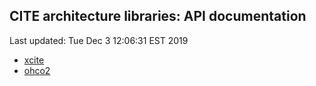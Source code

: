 ## CITE architecture libraries: API documentation

Last updated: Tue Dec  3 12:06:31 EST 2019

- [xcite](xcite/api/index.html)
- [ohco2](ohco2/api/index.html)
